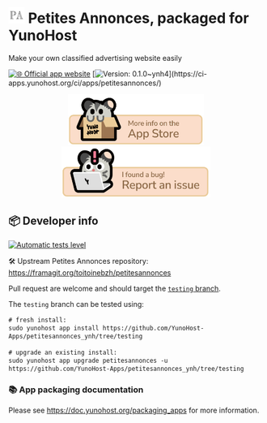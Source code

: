 <!--
N.B.: This README was automatically generated by <https://github.com/YunoHost/apps_tools/blob/main/readme_generator>
It shall NOT be edited by hand.
-->

<h1>
  <img src="https://raw.githubusercontent.com/YunoHost/apps/main/logos/petitesannonces.png" width="32px" alt="Logo of Petites Annonces">
  Petites Annonces, packaged for YunoHost
</h1>

Make your own classified advertising website easily

[![🌐 Official app website](https://img.shields.io/badge/Official_app_website-darkgreen?style=for-the-badge)](https://framagit.org/toitoinebzh/petitesannonces)
[![Version: 0.1.0~ynh4](https://img.shields.io/badge/Version-0.1.0~ynh4-rgba(0,150,0,1)?style=for-the-badge)](https://ci-apps.yunohost.org/ci/apps/petitesannonces/)

<div align="center">
<a href="https://apps.yunohost.org/app/petitesannonces"><img height="100px" src="https://github.com/YunoHost/yunohost-artwork/raw/refs/heads/main/badges/neopossum-badges/badge_more_info_on_the_appstore.svg"/></a>
<a href="https://github.com/YunoHost-Apps/petitesannonces_ynh/issues"><img height="100px" src="https://github.com/YunoHost/yunohost-artwork/raw/refs/heads/main/badges/neopossum-badges/badge_report_an_issue.svg"/></a>
</div>

## 📦 Developer info

[![Automatic tests level](https://apps.yunohost.org/badge/cilevel/petitesannonces)](https://ci-apps.yunohost.org/ci/apps/petitesannonces/)

🛠️ Upstream Petites Annonces repository: <https://framagit.org/toitoinebzh/petitesannonces>

Pull request are welcome and should target the [`testing` branch](https://github.com/YunoHost-Apps/petitesannonces_ynh/tree/testing).

The `testing` branch can be tested using:
```
# fresh install:
sudo yunohost app install https://github.com/YunoHost-Apps/petitesannonces_ynh/tree/testing

# upgrade an existing install:
sudo yunohost app upgrade petitesannonces -u https://github.com/YunoHost-Apps/petitesannonces_ynh/tree/testing
```

### 📚 App packaging documentation

Please see <https://doc.yunohost.org/packaging_apps> for more information.